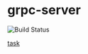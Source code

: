 # grpc-server

![Build Status](https://travis-ci.com/skyandrd/grpc-server.svg?token=Lr82Es2GWmWQTfGgTfLG&branch=main)

[task](https://drive.google.com/file/d/1fIgqy1pGivfClJAa6qKKQk4OySeoeU_A/view?usp=sharing)
